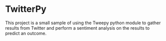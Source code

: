 # TwitterPy

This project is a small sample of using the Tweepy python module to gather results from Twitter and perform a sentiment analysis on the results to predict an outcome.
